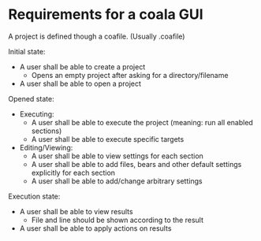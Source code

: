 Requirements for a coala GUI
============================

A project is defined though a coafile. (Usually .coafile)

Initial state:
 * A user shall be able to create a project
   * Opens an empty project after asking for a directory/filename
 * A user shall be able to open a project

Opened state:
 * Executing:
   * A user shall be able to execute the project (meaning: run all enabled sections)
   * A user shall be able to execute specific targets
 * Editing/Viewing:
   * A user shall be able to view settings for each section
   * A user shall be able to add files, bears and other default settings explicitly for each section
   * A user shall be able to add/change arbitrary settings

Execution state:
 * A user shall be able to view results
   * File and line should be shown according to the result
 * A user shall be able to apply actions on results
